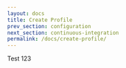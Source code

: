 ```yaml
---
layout: docs
title: Create Profile
prev_section: configuration
next_section: continuous-integration
permalink: /docs/create-profile/
---
```


Test 123